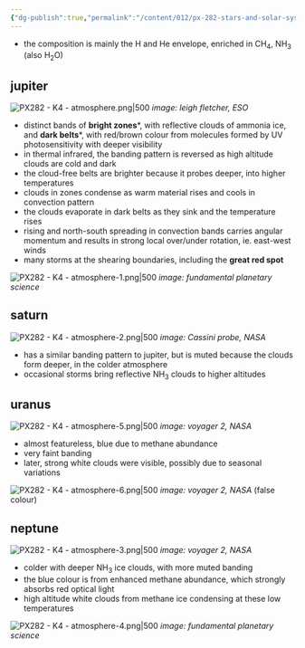 ```yaml
---
{"dg-publish":true,"permalink":"/content/012/px-282-stars-and-solar-system/term-2-solar-system/k-giant-planets/px-282-k4-atmosphere/","noteIcon":"1","created":"2025-08-27T13:15:23.076+01:00","updated":"2025-05-10T11:42:31.000+01:00"}
---
```


- the composition is mainly the H and He envelope, enriched in CH$_4$, NH$_3$ (also H$_2$O)
## jupiter

![PX282 - K4 - atmosphere.png|500](/img/user/pics/PX282%20-%20K4%20-%20atmosphere.png)
*image: leigh fletcher, ESO*

- distinct bands of **bright zones***, with reflective clouds of ammonia ice, and **dark belts***, with red/brown colour from molecules formed by UV photosensitivity with deeper visibility
- in thermal infrared, the banding pattern is reversed as high altitude clouds are cold and dark
- the cloud-free belts are brighter because it probes deeper, into higher temperatures
- clouds in zones condense as warm material rises and cools in convection pattern
- the clouds evaporate in dark belts as they sink and the temperature rises
- rising and north-south spreading in convection bands carries angular momentum and results in strong local over/under rotation, ie. east-west winds
- many storms at the shearing boundaries, including the **great red spot**

![PX282 - K4 - atmosphere-1.png|500](/img/user/pics/PX282%20-%20K4%20-%20atmosphere-1.png)
*image: fundamental planetary science*

## saturn

![PX282 - K4 - atmosphere-2.png|500](/img/user/pics/PX282%20-%20K4%20-%20atmosphere-2.png)
*image: Cassini probe, NASA*

- has a similar banding pattern to jupiter, but is muted because the clouds form deeper, in the colder atmosphere
- occasional storms bring reflective NH$_3$ clouds to higher altitudes

## uranus

![PX282 - K4 - atmosphere-5.png|500](/img/user/pics/PX282%20-%20K4%20-%20atmosphere-5.png)
*image: voyager 2, NASA*

- almost featureless, blue due to methane abundance
- very faint banding
- later, strong white clouds were visible, possibly due to seasonal variations

![PX282 - K4 - atmosphere-6.png|500](/img/user/pics/PX282%20-%20K4%20-%20atmosphere-6.png)
*image: voyager 2, NASA* (false colour)
## neptune

![PX282 - K4 - atmosphere-3.png|500](/img/user/pics/PX282%20-%20K4%20-%20atmosphere-3.png)
*image: voyager 2, NASA*

- colder with deeper NH$_3$ ice clouds, with more muted banding
- the blue colour is from enhanced methane abundance, which strongly absorbs red optical light
- high altitude white clouds from methane ice condensing at these low temperatures

![PX282 - K4 - atmosphere-4.png|500](/img/user/pics/PX282%20-%20K4%20-%20atmosphere-4.png)
*image: fundamental planetary science*

